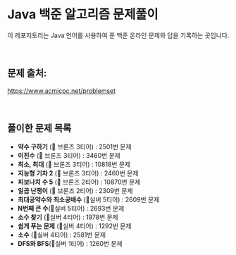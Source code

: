 # Java 백준 알고리즘 문제풀이

이 레포지토리는 Java 언어를 사용하여 푼 백준 온라인 문제와 답을 기록하는 곳입니다.

<br>

## 문제 출처:

https://www.acmicpc.net/problemset

<br>

## 풀이한 문제 목록
- **약수 구하기** (🥉 브론즈 3티어) : 2501번 문제
- **이진수** (🥉 브론즈 3티어) : 3460번 문제
- **최소, 최대** (🥉 브론즈 3티어) : 10818번 문제
- **지능형 기차 2** (🥉 브론즈 3티어) : 2460번 문제
- **피보나치 수 5** (🥉 브론즈 2티어) : 10870번 문제
- **일곱 난쟁이** (🥉 브론즈 2티어) : 2309번 문제
- **최대공약수와 최소공배수** (🥈실버 5티어) : 2609번 문제
- **N번째 큰 수**(🥈실버 5티어) : 2693번 문제
- **소수 찾기** (🥈실버 4티어) : 1978번 문제
- **쉽게 푸는 문제** (🥈실버 4티어) : 1292번 문제
- **소수** (🥈실버 4티어) : 2581번 문제
- **DFS와 BFS**(🥈실버 1티어) : 1260번 문제
